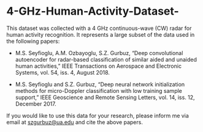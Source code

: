 # 4-GHz-Human-Activity-Dataset-

This dataset was collected with a 4 GHz continuous-wave (CW) radar for human activity recognition.  It represents a large subset of the data used in the following papers:

* M.S. Seyfioglu, A.M. Ozbayoglu, S.Z. Gurbuz, “Deep convolutional autoencoder for radar-based classification of similar aided and unaided human activities,” IEEE Transactions on Aerospace and Electronic Systems, vol. 54, iss. 4, August 2018. 

* M.S. Seyfioglu and S.Z. Gurbuz, “Deep neural network initialization methods for micro-Doppler classification with low training sample support,” IEEE Geoscience and Remote Sensing Letters, vol. 14, iss. 12, December 2017.

If you would like to use this data for your research, please inform me via email at szgurbuz@ua.edu and cite the above papers.

